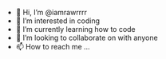 - 👋 Hi, I’m @iamrawrrrr
- 👀 I’m interested in coding
- 🌱 I’m currently learning how to code
- 💞️ I’m looking to collaborate on  with anyone
- 📫 How to reach me ...

<!---
iamrawrrrr/iamrawrrrr is a ✨ special ✨ repository because its `README.md` (this file) appears on your GitHub profile.
You can click the Preview link to take a look at your changes.
--->
